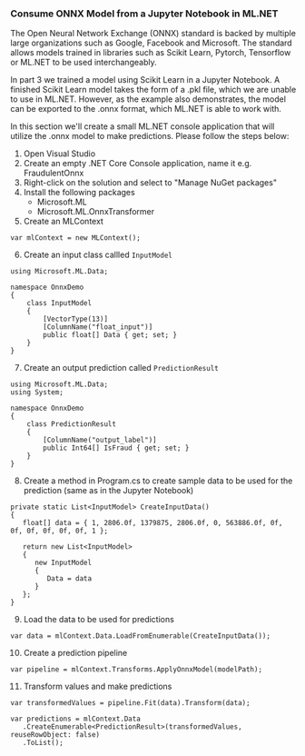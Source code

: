 ### Consume ONNX Model from a Jupyter Notebook in ML.NET
The Open Neural Network Exchange (ONNX) standard is backed by multiple large organizations such as Google, Facebook and Microsoft.
The standard allows models trained in libraries such as Scikit Learn, Pytorch, Tensorflow or ML.NET to be used interchangeably.

In part 3 we trained a model using Scikit Learn in a Jupyter Notebook. A finished Scikit Learn model takes the form of a .pkl file, which we are unable to use in ML.NET. However, as the example also demonstrates, the model can be exported to the .onnx format, which ML.NET is able to work with.

In this section we'll create a small ML.NET console application that will utilize the .onnx model to make predictions.
Please follow the steps below: 

1. Open Visual Studio
2. Create an empty .NET Core Console application, name it e.g. FraudulentOnnx
3. Right-click on the solution and select to "Manage NuGet packages"
4. Install the following packages
   - Microsoft.ML
   - Microsoft.ML.OnnxTransformer
5. Create an MLContext
```   
var mlContext = new MLContext();
```
6. Create an input class callled `InputModel`
```
using Microsoft.ML.Data;

namespace OnnxDemo
{
    class InputModel
    {
        [VectorType(13)]
        [ColumnName("float_input")]
        public float[] Data { get; set; }
    }
}
```
7. Create an output prediction called `PredictionResult`
```
using Microsoft.ML.Data;
using System;

namespace OnnxDemo
{
    class PredictionResult
    {
        [ColumnName("output_label")]
        public Int64[] IsFraud { get; set; }
    }
}
```
8. Create a method in Program.cs to create sample data to be used for the prediction (same as in the Jupyter Notebook)
```
private static List<InputModel> CreateInputData()
{
   float[] data = { 1, 2806.0f, 1379875, 2806.0f, 0, 563886.0f, 0f, 0f, 0f, 0f, 0f, 0f, 1 };

   return new List<InputModel>
   {
      new InputModel
      {
         Data = data
      }
   };
}
```
9. Load the data to be used for predictions
```
var data = mlContext.Data.LoadFromEnumerable(CreateInputData());
```
10. Create a prediction pipeline
```
var pipeline = mlContext.Transforms.ApplyOnnxModel(modelPath);
```
11. Transform values and make predictions
```
var transformedValues = pipeline.Fit(data).Transform(data);

var predictions = mlContext.Data
   .CreateEnumerable<PredictionResult>(transformedValues, reuseRowObject: false)
   .ToList();
```
